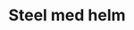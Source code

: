 ---
layout: item
title: Steel med helm
item-id: 1141
datatable: true
id: 1141
name: "Steel med helm"
monsters:
  - id: 1798
    name: "White Knight"
    combat_level: 36
    wiki_url: "https://oldschool.runescape.wiki/w/White_Knight#Initiate"
    drops:
      - quantity: "1"
        noted: false
        rarity: 0.0078125
      - quantity: "1"
        noted: false
        rarity: 0.015625
      - quantity: "1"
        noted: false
        rarity: 0.015625
      - quantity: "1"
        noted: false
        rarity: 0.015625
    image: ""
  - id: 1799
    name: "White Knight"
    combat_level: 38
    wiki_url: "https://oldschool.runescape.wiki/w/White_Knight#Proselyte"
    drops:
      - quantity: "1"
        noted: false
        rarity: 0.0078125
      - quantity: "1"
        noted: false
        rarity: 0.015625
      - quantity: "1"
        noted: false
        rarity: 0.015625
      - quantity: "1"
        noted: false
        rarity: 0.015625
    image: ""
  - id: 1800
    name: "White Knight"
    combat_level: 39
    wiki_url: "https://oldschool.runescape.wiki/w/White_Knight#Acolyte"
    drops:
      - quantity: "1"
        noted: false
        rarity: 0.0078125
      - quantity: "1"
        noted: false
        rarity: 0.015625
      - quantity: "1"
        noted: false
        rarity: 0.015625
      - quantity: "1"
        noted: false
        rarity: 0.015625
    image: ""
  - id: 1829
    name: "White Knight"
    combat_level: 42
    wiki_url: "https://oldschool.runescape.wiki/w/White_Knight#Partisan"
    drops:
      - quantity: "1"
        noted: false
        rarity: 0.0078125
      - quantity: "1"
        noted: false
        rarity: 0.015625
      - quantity: "1"
        noted: false
        rarity: 0.015625
      - quantity: "1"
        noted: false
        rarity: 0.015625
    image: ""
  - id: 2090
    name: "Moss giant"
    combat_level: 42
    wiki_url: "https://oldschool.runescape.wiki/w/Moss_giant#Level_42"
    drops:
      - quantity: "1"
        noted: false
        rarity: 0.015625
    image: "https://oldschool.runescape.wiki/images/6/61/Moss_giant.png?3c6c6"
---